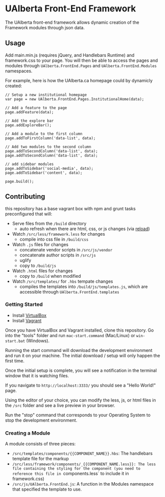 # UAlberta Front-End Framework

The UAlberta front-end framework allows dynamic creation of the Framework modules through json data.


## Usage

Add main.min.js (requires jQuery, and Handlebars Runtime) and framework.css to your page.  You will then be able to access the pages and modules through `UAlberta.FrontEnd.Pages` and `UAlberta.FrontEnd.Modules` namespaces.

For example, here is how the UAlberta.ca homepage could by dynamicly created:

    // Setup a new institutional homepage
    var page = new UAlberta.FrontEnd.Pages.InstitutionalHome(data);

    // Add a feature to the page
    page.addFeature(data);

    // Add the explore bar
    page.addExploreBar();

    // Add a module to the first column
    page.addToFirstColumn('data-list', data);

    // Add two modules to the second column
    page.addToSecondColumn('data-list', data);
    page.addToSecondColumn('data-list', data);

    // add sidebar modules
    page.addToSidebar('social-media', data);
    page.addToSidebar('content', data);

    page.build();


## Contributing

this repository has a base vagrant box with npm and grunt tasks preconfigured that will:

  - Serve files from the `/build` directory
    - auto refresh when there are html, css, or js changes (via [reload](https://www.npmjs.org/package/reload))
  - Watch `/src/less/framework.less` for changes 
    - compile into css file in `/build/css` 
  - Watch `.js` files for changes 
    - concatenate vendor scripts in `/src/js/vendor`
    - concatenate author scripts in `/src/js`
    - uglify
    - copy to `/build/js`
  - Watch `.html` files for changes
    - copy to `/build` when modified
  - Watch `/src/templates/` for `.hbs` tempate changes 
    - compiles the templates into `/build/js/templates.js`, which are accessible through `UAlberta.FrontEnd.templates`

### Getting Started

  - Install [VirtualBox](https://www.virtualbox.org/wiki/Downloads)
  - Install [Vagrant](http://www.vagrantup.com/downloads.html)

Once you have VirtualBox and Vagrant installed, clone this repository.  Go into the "tools" folder and run `mac-start.command` (Mac/Linux) or `win-start.bat` (Windows).

Running the start command will download the development environment and run it on your machine.  The initial download / setup will only happen the first time.

Once the initial setup is complete, you will see a notification in the terminal window that it is watching files.

If you navigate to `http://localhost:3333/` you should see a "Hello World!" page. 

Using the editor of your choice, you can modify the  less, js, or html files in the `/src` folder and see a live preview in your browser.

Run the "stop" command that corresponds to your Operating System to stop the development environment.


### Creating a Module

A module consists of three pieces:

  - `/src/templates/components/{{COMPONENT_NAME}}.hbs`: The handlebars template file for the markup
  - `/src/less/framework/components/_{{COMPONENT_NAME.less}}: The less file containing the styling for the component (you need to reference this file in `components.less` to include it in framework.css)
  - `/src/js/UAlberta.FrontEnd.js`: A function in the Modules namespace that specified the template to use.

  